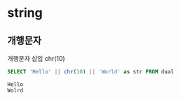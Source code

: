 # string

## 개행문자

개행문자 삽입 chr(10)

``` sql
SELECT 'Hello' || chr(10) || 'World' as str FROM dual
```

```
Hello
Wolrd
```
